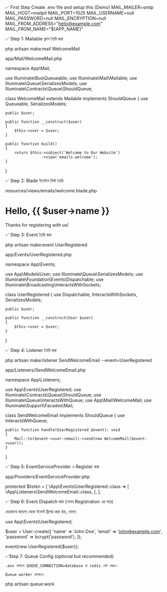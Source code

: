 ✅ First Step Create .env file and setup this (Demo)
MAIL_MAILER=smtp
MAIL_HOST=mailpit
MAIL_PORT=1025
MAIL_USERNAME=null
MAIL_PASSWORD=null
MAIL_ENCRYPTION=null
MAIL_FROM_ADDRESS="hello@example.com"
MAIL_FROM_NAME="${APP_NAME}"

✅ Step 1: Mailable ক্লাস তৈরি করা

php artisan make:mail WelcomeMail

app/Mail/WelcomeMail.php

namespace App\Mail;

use Illuminate\Bus\Queueable;
use Illuminate\Mail\Mailable;
use Illuminate\Queue\SerializesModels;
use Illuminate\Contracts\Queue\ShouldQueue;

class WelcomeMail extends Mailable implements ShouldQueue
{
    use Queueable, SerializesModels;

    public $user;

    public function __construct($user)
    {
        $this->user = $user;
    }

    public function build()
    {
        return $this->subject('Welcome to Our Website')
                    ->view('emails.welcome');
    }
}

✅ Step 2: Blade ইমেইল ভিউ তৈরি

resources/views/emails/welcome.blade.php

<!DOCTYPE html>
<html>
<head>
    <title>Welcome Email</title>
</head>
<body>
    <h1>Hello, {{ $user->name }}</h1>
    <p>Thanks for registering with us!</p>
</body>
</html>

✅ Step 3: Event তৈরি করা

php artisan make:event UserRegistered

app/Events/UserRegistered.php

namespace App\Events;

use App\Models\User;
use Illuminate\Queue\SerializesModels;
use Illuminate\Foundation\Events\Dispatchable;
use Illuminate\Broadcasting\InteractsWithSockets;

class UserRegistered
{
    use Dispatchable, InteractsWithSockets, SerializesModels;

    public $user;

    public function __construct(User $user)
    {
        $this->user = $user;
    }
}

✅ Step 4: Listener তৈরি করা

php artisan make:listener SendWelcomeEmail --event=UserRegistered

app/Listeners/SendWelcomeEmail.php

namespace App\Listeners;

use App\Events\UserRegistered;
use Illuminate\Contracts\Queue\ShouldQueue;
use Illuminate\Queue\InteractsWithQueue;
use App\Mail\WelcomeMail;
use Illuminate\Support\Facades\Mail;

class SendWelcomeEmail implements ShouldQueue
{
    use InteractsWithQueue;

    public function handle(UserRegistered $event): void
    {
        Mail::to($event->user->email)->send(new WelcomeMail($event->user));
    }
}

✅ Step 5: EventServiceProvider এ Register করা

app/Providers/EventServiceProvider.php

protected $listen = [
    \App\Events\UserRegistered::class => [
        \App\Listeners\SendWelcomeEmail::class,
    ],
];

✅ Step 6: Event Dispatch করা (যেমন Registration এর পরে)

যেকোনো জায়গা থেকে ইভেন্ট ট্রিগার করা যায়, যেমন:

use App\Events\UserRegistered;

$user = User::create([
    'name' => 'John Doe',
    'email' => 'john@example.com',
    'password' => bcrypt('password'),
]);

event(new UserRegistered($user));

✅Step 7: Queue Config (optional but recommended)

    .env ফাইলে QUEUE_CONNECTION=database বা redis সেট করুন।

    Queue worker চালাতে:

php artisan queue:work
